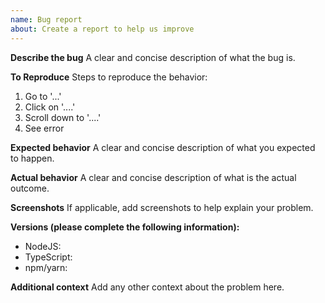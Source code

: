 ```yaml
---
name: Bug report
about: Create a report to help us improve
---
```


**Describe the bug**
A clear and concise description of what the bug is.

**To Reproduce**
Steps to reproduce the behavior:

1. Go to '...'
2. Click on '....'
3. Scroll down to '....'
4. See error

**Expected behavior**
A clear and concise description of what you expected to happen.

**Actual behavior**
A clear and concise description of what is the actual outcome.

**Screenshots**
If applicable, add screenshots to help explain your problem.

**Versions (please complete the following information):**

- NodeJS:
- TypeScript:
- npm/yarn:

**Additional context**
Add any other context about the problem here.
